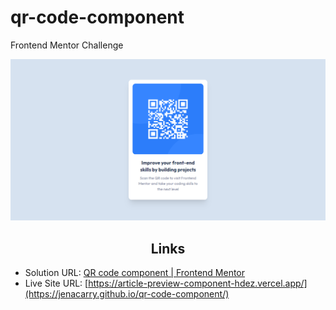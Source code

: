 # qr-code-component

Frontend Mentor Challenge

<div align="center">

![(https://jenacarry.github.io/qr-code-component/)](assets/images/page.png)

</div>

<h2 align="center">Links</h2>

- Solution URL: [QR code component | Frontend Mentor](https://www.frontendmentor.io/solutions/css-grid-9FwhLtRMFF)
- Live Site URL: [https://article-preview-component-hdez.vercel.app/](https://jenacarry.github.io/qr-code-component/)